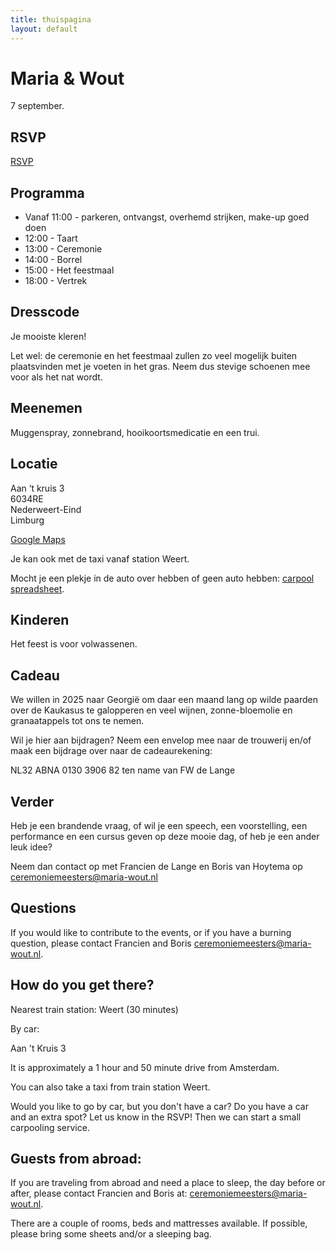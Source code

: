 ```yaml
---
title: thuispagina
layout: default
---
```


# Maria & Wout

7 september.

## RSVP

[RSVP](https://forms.gle/tTry9xi3d42vdYxR9)

## Programma

* Vanaf 11:00 - parkeren, ontvangst, overhemd strijken, make-up goed doen
* 12:00 - Taart
* 13:00 - Ceremonie
* 14:00 - Borrel
* 15:00 - Het feestmaal
* 18:00 - Vertrek

## Dresscode

Je mooiste kleren!

Let wel: de ceremonie en het feestmaal zullen zo veel mogelijk buiten plaatsvinden met je voeten in het gras. Neem dus stevige schoenen mee voor als het nat wordt.

## Meenemen

Muggenspray, zonnebrand, hooikoortsmedicatie en een trui.

## Locatie

Aan ‘t kruis 3  
6034RE  
Nederweert-Eind  
Limburg

[Google Maps](https://www.google.com/maps/place/Aan+Het+Kruis+3,+6034+RE+Nederweert-Eind/@51.2994829,5.8345853,17z/data=!4m6!3m5!1s0x47c736ba651a150f:0x858fd1c7808b38d3!8m2!3d51.2994829!4d5.8345853!16s%2Fg%2F11hgjyxjj1)

Je kan ook met de taxi vanaf station Weert.

Mocht je een plekje in de auto over hebben of geen auto hebben: [carpool spreadsheet](https://docs.google.com/spreadsheets/d/1JhqHAnm41qI6lgueXx3M6gZy_8LsWGU6fJMUSpmRY18/edit?usp=sharing).

## Kinderen

Het feest is voor volwassenen.

## Cadeau

We willen in 2025 naar Georgië om daar een maand lang op wilde paarden over de Kaukasus te galopperen en veel wijnen, zonne-bloemolie en granaatappels tot ons te nemen.

Wil je hier aan bijdragen? Neem een envelop mee naar de trouwerij en/of maak een bijdrage over naar de cadeaurekening:

NL32 ABNA 0130 3906 82 ten name van FW de Lange

## Verder

Heb je een brandende vraag, of wil je een speech, een voorstelling, een performance en een cursus geven op deze mooie dag, of heb je een ander leuk idee?

Neem dan contact op met Francien de Lange en Boris van Hoytema op <ceremoniemeesters@maria-wout.nl>

## Questions

If you would like to contribute to the events, or if you have a burning question, please contact Francien and Boris <ceremoniemeesters@maria-wout.nl>.

## How do you get there?

Nearest train station: Weert (30 minutes)

By car:

Aan 't Kruis 3

It is approximately a 1 hour and 50 minute drive from Amsterdam.

You can also take a taxi from train station Weert.

Would you like to go by car, but you don't have a car? Do you have a car and an extra spot? Let us know in the RSVP! Then we can start a small carpooling service.

## Guests from abroad:

If you are traveling from abroad and need a place to sleep, the day before or after, please contact Francien and Boris at: ceremoniemeesters@maria-wout.nl.

There are a couple of rooms, beds and mattresses available. If possible, please bring some sheets and/or a sleeping bag.
